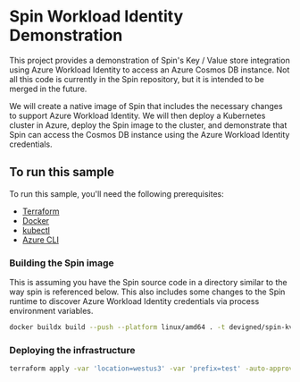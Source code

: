 # Spin Workload Identity Demonstration

This project provides a demonstration of Spin's Key / Value store integration using Azure Workload Identity to access an Azure Cosmos DB instance. Not all this code is currently in the Spin repository, but it is intended to be merged in the future.

We will create a native image of Spin that includes the necessary changes to support Azure Workload Identity. We will then deploy a Kubernetes cluster in Azure, deploy the Spin image to the cluster, and demonstrate that Spin can access the Cosmos DB instance using the Azure Workload Identity credentials.

## To run this sample
To run this sample, you'll need the following prerequisites:
- [Terraform](https://www.terraform.io/downloads.html)
- [Docker](https://docs.docker.com/get-docker/)
- [kubectl](https://kubernetes.io/docs/tasks/tools/install-kubectl/)
- [Azure CLI](https://docs.microsoft.com/en-us/cli/azure/install-azure-cli)

### Building the Spin image
This is assuming you have the Spin source code in a directory similar to the way spin is referenced below. This also includes some changes to the Spin runtime to discover Azure Workload Identity credentials via process environment variables.

```bash
docker buildx build --push --platform linux/amd64 . -t devigned/spin-kv-test:0.0.2 --build-context spin=../../fermyon/spin
```

### Deploying the infrastructure

```bash
terraform apply -var 'location=westus3' -var 'prefix=test' -auto-approve

```

